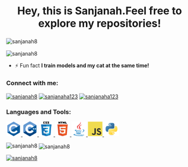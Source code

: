 <h1 align="center">Hey, this is Sanjanah.Feel free to explore my repositories!</h1>
<h3 align="center"></h3>

<p align="left"> <img src="https://komarev.com/ghpvc/?username=sanjanah8&label=Profile%20views&color=0e75b6&style=flat" alt="sanjanah8" /> </p>

<p><img align="center" src="https://github-readme-streak-stats.herokuapp.com/?user=sanjanah8&" alt="sanjanah8" /></p>


- ⚡ Fun fact **I train models and my cat at the same time!**

<h3 align="left">Connect with me:</h3>
<p align="left">
<a href="https://linkedin.com/in/sanjanah8" target="blank"><img align="center" src="https://raw.githubusercontent.com/rahuldkjain/github-profile-readme-generator/master/src/images/icons/Social/linked-in-alt.svg" alt="sanjanah8" height="30" width="40" /></a>
<a href="https://www.hackerrank.com/sanjanaha123" target="blank"><img align="center" src="https://raw.githubusercontent.com/rahuldkjain/github-profile-readme-generator/master/src/images/icons/Social/hackerrank.svg" alt="sanjanaha123" height="30" width="40" /></a>
<a href="https://www.leetcode.com/sanjanaha123" target="blank"><img align="center" src="https://raw.githubusercontent.com/rahuldkjain/github-profile-readme-generator/master/src/images/icons/Social/leet-code.svg" alt="sanjanaha123" height="30" width="40" /></a>
</p>

<h3 align="left">Languages and Tools:</h3>
<p align="left"> <a href="https://www.cprogramming.com/" target="_blank" rel="noreferrer"> <img src="https://raw.githubusercontent.com/devicons/devicon/master/icons/c/c-original.svg" alt="c" width="40" height="40"/> </a> <a href="https://www.w3schools.com/cpp/" target="_blank" rel="noreferrer"> <img src="https://raw.githubusercontent.com/devicons/devicon/master/icons/cplusplus/cplusplus-original.svg" alt="cplusplus" width="40" height="40"/> </a> <a href="https://www.w3schools.com/css/" target="_blank" rel="noreferrer"> <img src="https://raw.githubusercontent.com/devicons/devicon/master/icons/css3/css3-original-wordmark.svg" alt="css3" width="40" height="40"/>  <a href="https://www.w3.org/html/" target="_blank" rel="noreferrer"> <img src="https://raw.githubusercontent.com/devicons/devicon/master/icons/html5/html5-original-wordmark.svg" alt="html5" width="40" height="40"/> </a>  <a href="https://www.java.com" target="_blank" rel="noreferrer"> <img src="https://raw.githubusercontent.com/devicons/devicon/master/icons/java/java-original.svg" alt="java" width="40" height="40"/> </a> <a href="https://developer.mozilla.org/en-US/docs/Web/JavaScript" target="_blank" rel="noreferrer"> <img src="https://raw.githubusercontent.com/devicons/devicon/master/icons/javascript/javascript-original.svg" alt="javascript" width="40" height="40"/> </a>  <a href="https://www.python.org" target="_blank" rel="noreferrer"> <img src="https://raw.githubusercontent.com/devicons/devicon/master/icons/python/python-original.svg" alt="python" width="40" height="40"/> </a> </p>

<p><img align="left" src="https://github-readme-stats.vercel.app/api/top-langs?username=sanjanah8&show_icons=true&locale=en&layout=compact" alt="sanjanah8" /></p>

<p>&nbsp;<img align="center" src="https://github-readme-stats.vercel.app/api?username=sanjanah8&show_icons=true&locale=en" alt="sanjanah8" /></p>


<p align="left"> <a href="https://github.com/ryo-ma/github-profile-trophy"><img src="https://github-profile-trophy.vercel.app/?username=sanjanah8" alt="sanjanah8" /></a> </p>
